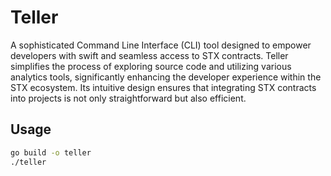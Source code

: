 # Teller

A sophisticated Command Line Interface (CLI) tool designed to empower developers with swift and seamless access to STX contracts. Teller simplifies the process of exploring source code and utilizing various analytics tools, significantly enhancing the developer experience within the STX ecosystem. Its intuitive design ensures that integrating STX contracts into projects is not only straightforward but also efficient.

## Usage

```sh
go build -o teller
./teller
```
